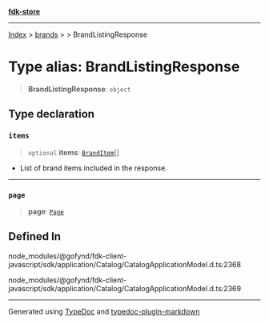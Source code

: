 [**fdk-store**](../../../README.md)
***

[Index](../../../API.md) > [brands](../../README.md) > [<internal>](../README.md) > BrandListingResponse

# Type alias: BrandListingResponse

> **BrandListingResponse**: `object`

## Type declaration

### `items`

> `optional` **items**: [`BrandItem`](type-alias.BrandItem.md)[]

- List of brand items included in the response.

***

### `page`

> **page**: [`Page`](type-alias.Page.md)

## Defined In

node\_modules/@gofynd/fdk-client-javascript/sdk/application/Catalog/CatalogApplicationModel.d.ts:2368

node\_modules/@gofynd/fdk-client-javascript/sdk/application/Catalog/CatalogApplicationModel.d.ts:2369

***
Generated using [TypeDoc](https://typedoc.org/) and [typedoc-plugin-markdown](https://www.npmjs.com/package/typedoc-plugin-markdown)
